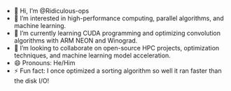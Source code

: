 - 👋 Hi, I’m @Ridiculous-ops
- 👀 I’m interested in high-performance computing, parallel algorithms, and machine learning.
- 🌱 I’m currently learning CUDA programming and optimizing convolution algorithms with ARM NEON and Winograd.
- 💞️ I’m looking to collaborate on open-source HPC projects, optimization techniques, and machine learning model acceleration.
- 😄 Pronouns: He/Him
- ⚡ Fun fact: I once optimized a sorting algorithm so well it ran faster than the disk I/O!

<!---
Ridiculous-ops/Ridiculous-ops is a ✨ special ✨ repository because its `README.md` (this file) appears on your GitHub profile.
You can click the Preview link to take a look at your changes.
--->
